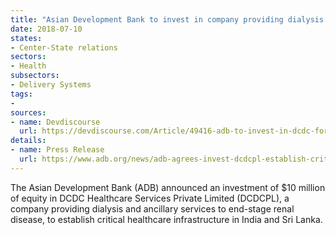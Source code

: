```yaml
---
title: "Asian Development Bank to invest in company providing dialysis services"
date: 2018-07-10
states:
- Center-State relations
sectors:
- Health
subsectors:
- Delivery Systems
tags:
- 
sources:
- name: Devdiscourse
  url: https://devdiscourse.com/Article/49416-adb-to-invest-in-dcdc-for-critical-healthcare-services-in-india-sri-lanka
details:
- name: Press Release
  url: https://www.adb.org/news/adb-agrees-invest-dcdcpl-establish-critical-healthcare-services-india-sri-lanka
---
```


The Asian Development Bank (ADB) announced an investment of $10 million of equity in DCDC Healthcare Services Private Limited (DCDCPL), a company providing dialysis and ancillary services to end-stage renal disease, to establish critical healthcare infrastructure in India and Sri Lanka.
